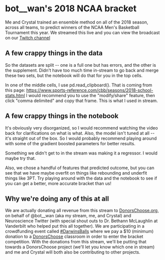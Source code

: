 # bot__wan's 2018 NCAA bracket 
Me and Crystal trained an ensemble method on all of the 2018 season, across all teams, to predict winners of the NCAA Men's Basketball Tournament this year. We streamed this live and you can view the broadcast on our [Twitch channel](https://www.twitch.tv/videos/238511605)  
## A few crappy things in the data  
So the datasets are split -- one is a full one but has errors, and the other is the supplement. Didn't have too much time in-stream to go back and merge these two sets, but the notebook will do that for you in the top cells.  

In one of the middle cells, I use pd.read_clipboard(). That is coming from this page: https://www.sports-reference.com/cbb/seasons/2018-school-stats.html 
I would recommend you to use the "modify/share" feature, then click "comma delimited" and copy that frame. This is what I used in stream.  

## A few crappy things in the notebook  
It's obviously very disorganized, so I would recommend watching the video back for clarifications on what is what. Also, the model isn't tuned at all -- it's straight out of the box. So I would probably recommend playing around with some of the gradient boosted parameters for better results.  

Something we didn't get to in the stream was making it a regressor. I would maybe try that.  

Also, we chose a handful of features that predicted outcome, but you can see that we have maybe overfit on things like rebounding and underfit things like 3PT. Try playing around with the data and the notebook to see if you can get a better, more accurate bracket than us!  
## Why we're doing any of this at all  
We are actually donating all revenue from this stream to [DonorsChoose.org](donorschoose.org), on behalf of @bot__wan (aka my stream, me, and Crystal) and Neuroscience Twitter (with special shout outs to Dr. Bethann McLaughlin at Vanderbilt who helped put this all together). We are participating in a crowdfunding event called [#DarwinsBalls](https://twitter.com/hashtag/darwinsballs) where we pay a $10 (minimum) donation to a [DonorsChoose](donorschoose.org) classroom in order to enter the bracket competition. With the donations from this stream, we'll be putting that towards a DonorsChoose project (we'll let you know which one in stream) and me and Crystal will both also be contributing to other projects. 
